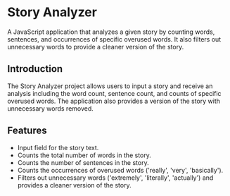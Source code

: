 # Story Analyzer

A JavaScript application that analyzes a given story by counting words, sentences, and occurrences of specific overused words. It also filters out unnecessary words to provide a cleaner version of the story.

## Introduction

The Story Analyzer project allows users to input a story and receive an analysis including the word count, sentence count, and counts of specific overused words. The application also provides a version of the story with unnecessary words removed.

## Features

- Input field for the story text.
- Counts the total number of words in the story.
- Counts the number of sentences in the story.
- Counts the occurrences of overused words ('really', 'very', 'basically').
- Filters out unnecessary words ('extremely', 'literally', 'actually') and provides a cleaner version of the story.
